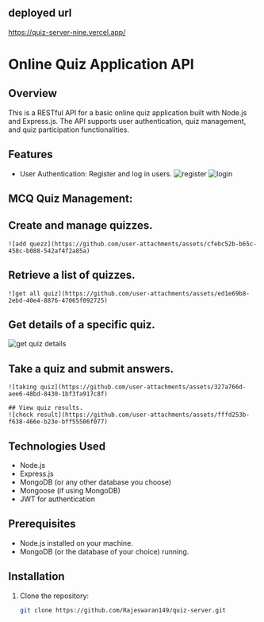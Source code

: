 ## deployed url
https://quiz-server-nine.vercel.app/

# Online Quiz Application API

## Overview
This is a RESTful API for a basic online quiz application built with Node.js and Express.js. The API supports user authentication, quiz management, and quiz participation functionalities.

## Features
- User Authentication: Register and log in users.
  ![register](https://github.com/user-attachments/assets/49a96721-e913-4223-b92b-f8312f15fb1c)
  ![login](https://github.com/user-attachments/assets/57bd9d35-9341-424a-b120-49b01f1c11c3)


## MCQ Quiz Management:
  ## Create and manage quizzes.
    ![add quezz](https://github.com/user-attachments/assets/cfebc52b-b65c-458c-b088-542af4f2a85a)

  ## Retrieve a list of quizzes.
    ![get all quiz](https://github.com/user-attachments/assets/ed1e69b8-2ebd-40e4-8876-47065f092725)

  ## Get details of a specific quiz.
   ![get quiz details](https://github.com/user-attachments/assets/97304aad-407f-4ceb-88b2-43633e00ede8)

  ##  Take a quiz and submit answers.
    ![taking quiz](https://github.com/user-attachments/assets/327a766d-aee6-48bd-8430-1bf3fa917c8f)

    ## View quiz results.
    ![check result](https://github.com/user-attachments/assets/fffd253b-f638-466e-b23e-bff55506f077)


## Technologies Used
- Node.js
- Express.js
- MongoDB (or any other database you choose)
- Mongoose (if using MongoDB)
- JWT for authentication

## Prerequisites
- Node.js installed on your machine.
- MongoDB (or the database of your choice) running.

## Installation

1. Clone the repository:
   ```bash
   git clone https://github.com/Rajeswaran149/quiz-server.git
  
